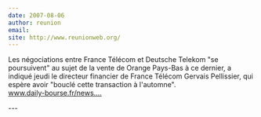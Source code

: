 ```yaml
---
date: 2007-08-06
author: reunion
email: 
site: http://www.reunionweb.org/
---
```


<p>
Les négociations entre France Télécom et Deutsche Telekom "se poursuivent" au sujet de la vente de Orange Pays-Bas à ce dernier, a indiqué jeudi le directeur financier de France Télécom Gervais Pellissier, qui espère avoir "bouclé cette transaction à l'automne".
<br />
<a href="http://www.daily-bourse.fr/news.php?news=AFP070802090725.j7j1h6f5" title="http://www.daily-bourse.fr/news.php?news=AFP070802090725.j7j1h6f5" rel="nofollow">www.daily-bourse.fr/news....</a><br />
</p>
---